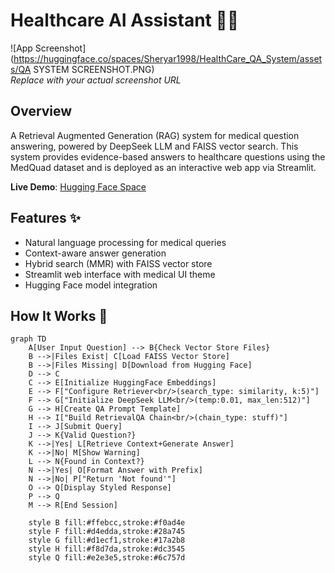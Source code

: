 # Healthcare AI Assistant 🤖💊

![App Screenshot](https://huggingface.co/spaces/Sheryar1998/HealthCare_QA_System/assets/QA SYSTEM SCREENSHOT.PNG)  
*Replace with your actual screenshot URL*

## Overview
A Retrieval Augmented Generation (RAG) system for medical question answering, powered by DeepSeek LLM and FAISS vector search. This system provides evidence-based answers to healthcare questions using the MedQuad dataset and is deployed as an interactive web app via Streamlit.

**Live Demo**: [Hugging Face Space](https://sheryar1998-healthcare-qa-system.hf.space)

## Features ✨
- Natural language processing for medical queries
- Context-aware answer generation
- Hybrid search (MMR) with FAISS vector store
- Streamlit web interface with medical UI theme
- Hugging Face model integration

## How It Works 🧪
```mermaid
graph TD
    A[User Input Question] --> B{Check Vector Store Files}
    B -->|Files Exist| C[Load FAISS Vector Store]
    B -->|Files Missing| D[Download from Hugging Face]
    D --> C
    C --> E[Initialize HuggingFace Embeddings]
    E --> F["Configure Retriever<br/>(search_type: similarity, k:5)"]
    F --> G["Initialize DeepSeek LLM<br/>(temp:0.01, max_len:512)"]
    G --> H[Create QA Prompt Template]
    H --> I["Build RetrievalQA Chain<br/>(chain_type: stuff)"]
    I --> J[Submit Query]
    J --> K{Valid Question?}
    K -->|Yes| L[Retrieve Context+Generate Answer]
    K -->|No| M[Show Warning]
    L --> N{Found in Context?}
    N -->|Yes| O[Format Answer with Prefix]
    N -->|No| P["Return 'Not found'"]
    O --> Q[Display Styled Response]
    P --> Q
    M --> R[End Session]
    
    style B fill:#ffebcc,stroke:#f0ad4e
    style F fill:#d4edda,stroke:#28a745
    style G fill:#d1ecf1,stroke:#17a2b8
    style H fill:#f8d7da,stroke:#dc3545
    style Q fill:#e2e3e5,stroke:#6c757d

